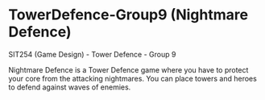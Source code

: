 # TowerDefence-Group9 (Nightmare Defence)
SIT254 (Game Design) - Tower Defence - Group 9

Nightmare Defence is a Tower Defence game where you have to protect your core from the attacking nightmares.
You can place towers and heroes to defend against waves of enemies.
